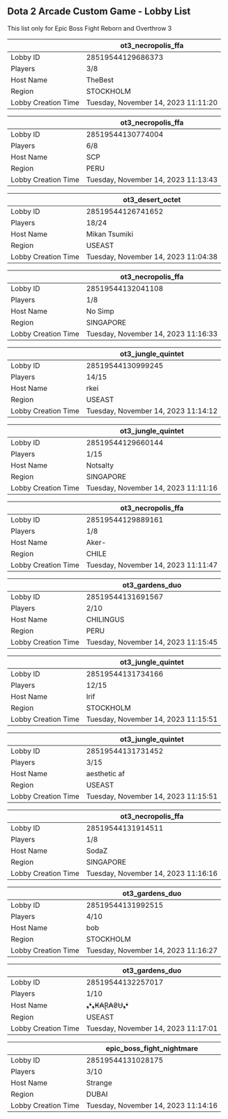 ## Dota 2 Arcade Custom Game - Lobby List

This list only for Epic Boss Fight Reborn and Overthrow 3

|  | ot3_necropolis_ffa |
| ------ | ------ |
| Lobby ID | 28519544129686373 |
| Players | 3/8 |
| Host Name | TheBest |
| Region | STOCKHOLM |
| Lobby Creation Time | Tuesday, November 14, 2023 11:11:20 |


|  | ot3_necropolis_ffa |
| ------ | ------ |
| Lobby ID | 28519544130774004 |
| Players | 6/8 |
| Host Name | SCP |
| Region | PERU |
| Lobby Creation Time | Tuesday, November 14, 2023 11:13:43 |


|  | ot3_desert_octet |
| ------ | ------ |
| Lobby ID | 28519544126741652 |
| Players | 18/24 |
| Host Name | Mikan Tsumiki |
| Region | USEAST |
| Lobby Creation Time | Tuesday, November 14, 2023 11:04:38 |


|  | ot3_necropolis_ffa |
| ------ | ------ |
| Lobby ID | 28519544132041108 |
| Players | 1/8 |
| Host Name | No Simp |
| Region | SINGAPORE |
| Lobby Creation Time | Tuesday, November 14, 2023 11:16:33 |


|  | ot3_jungle_quintet |
| ------ | ------ |
| Lobby ID | 28519544130999245 |
| Players | 14/15 |
| Host Name | rkei |
| Region | USEAST |
| Lobby Creation Time | Tuesday, November 14, 2023 11:14:12 |


|  | ot3_jungle_quintet |
| ------ | ------ |
| Lobby ID | 28519544129660144 |
| Players | 1/15 |
| Host Name | Notsalty |
| Region | SINGAPORE |
| Lobby Creation Time | Tuesday, November 14, 2023 11:11:16 |


|  | ot3_necropolis_ffa |
| ------ | ------ |
| Lobby ID | 28519544129889161 |
| Players | 1/8 |
| Host Name | Aker- |
| Region | CHILE |
| Lobby Creation Time | Tuesday, November 14, 2023 11:11:47 |


|  | ot3_gardens_duo |
| ------ | ------ |
| Lobby ID | 28519544131691567 |
| Players | 2/10 |
| Host Name | CHILINGUS |
| Region | PERU |
| Lobby Creation Time | Tuesday, November 14, 2023 11:15:45 |


|  | ot3_jungle_quintet |
| ------ | ------ |
| Lobby ID | 28519544131734166 |
| Players | 12/15 |
| Host Name | Irif |
| Region | STOCKHOLM |
| Lobby Creation Time | Tuesday, November 14, 2023 11:15:51 |


|  | ot3_jungle_quintet |
| ------ | ------ |
| Lobby ID | 28519544131731452 |
| Players | 3/15 |
| Host Name | aesthetic af |
| Region | USEAST |
| Lobby Creation Time | Tuesday, November 14, 2023 11:15:51 |


|  | ot3_necropolis_ffa |
| ------ | ------ |
| Lobby ID | 28519544131914511 |
| Players | 1/8 |
| Host Name | SodaZ |
| Region | SINGAPORE |
| Lobby Creation Time | Tuesday, November 14, 2023 11:16:16 |


|  | ot3_gardens_duo |
| ------ | ------ |
| Lobby ID | 28519544131992515 |
| Players | 4/10 |
| Host Name | bob |
| Region | STOCKHOLM |
| Lobby Creation Time | Tuesday, November 14, 2023 11:16:27 |


|  | ot3_gardens_duo |
| ------ | ------ |
| Lobby ID | 28519544132257017 |
| Players | 1/10 |
| Host Name | ❟❛❟₭₳Ɽ₳₴Ʉ❟❛ |
| Region | USEAST |
| Lobby Creation Time | Tuesday, November 14, 2023 11:17:01 |


|  | epic_boss_fight_nightmare |
| ------ | ------ |
| Lobby ID | 28519544131028175 |
| Players | 3/10 |
| Host Name | Strange |
| Region | DUBAI |
| Lobby Creation Time | Tuesday, November 14, 2023 11:14:16 |


